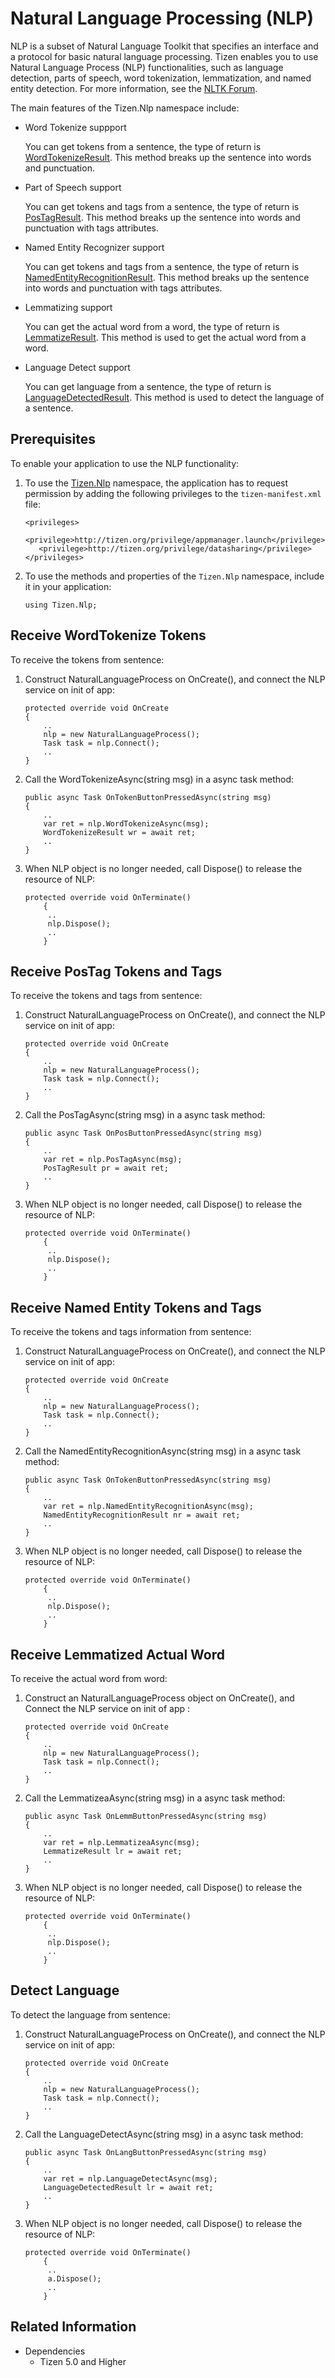 # Natural Language Processing (NLP)


NLP is a subset of Natural Language Toolkit that specifies an interface and a protocol for basic natural language processing. Tizen enables you to use Natural Language Process (NLP) functionalities, such as language detection, parts of speech, word tokenization, lemmatization, and named entity detection. For more information, see the [NLTK Forum](http://www.nltk.org/).

The main features of the Tizen.Nlp namespace include:

-   Word Tokenize suppport

    You can get tokens from a sentence, the type of return is [WordTokenizeResult](#wordtokenize). 
    This method breaks up the sentence into words and punctuation.

-   Part of Speech support

    You can get tokens and tags from a sentence, the type of return is [PosTagResult](#postag). This method breaks up the sentence into words and punctuation with tags attributes.

-   Named Entity Recognizer support

    You can get tokens and tags from a sentence, the type of return is [NamedEntityRecognitionResult](#nechunk). This method breaks up the sentence into words and punctuation with tags attributes.

-   Lemmatizing support

    You can get the actual word from a word, the type of return is [LemmatizeResult](#lemmatize). This method is used to get the actual word from a word.

-   Language Detect support

    You can get language from a sentence, the type of return is [LanguageDetectedResult](#langdetect). This method is used to detect the language of a sentence.


## Prerequisites

To enable your application to use the NLP functionality:

1.  To use the [Tizen.Nlp](https://developer.tizen.org/dev-guide/csapi/api/Tizen.Nlp.html) namespace, the application has to request permission by adding the following privileges to the `tizen-manifest.xml` file:

    ```
    <privileges>
       <privilege>http://tizen.org/privilege/appmanager.launch</privilege>
       <privilege>http://tizen.org/privilege/datasharing</privilege>
    </privileges>
    ```

2.  To use the methods and properties of the `Tizen.Nlp` namespace, include it in your application:

    ```
    using Tizen.Nlp;
    ```
<a name="wordtokenize"></a>
## Receive WordTokenize Tokens

To receive the tokens from sentence:

1.  Construct NaturalLanguageProcess on OnCreate(), and connect the NLP service on init of app:

    ```
    protected override void OnCreate
    {
        ..
        nlp = new NaturalLanguageProcess();
        Task task = nlp.Connect();
        ..
    }
    ```

2.  Call the WordTokenizeAsync(string msg) in a async task method:

    ```
    public async Task OnTokenButtonPressedAsync(string msg)
    {
        ..
        var ret = nlp.WordTokenizeAsync(msg);
        WordTokenizeResult wr = await ret;
        ..
    }
    ```

3.  When NLP object is no longer needed, call Dispose() to release the resource of NLP:

    ```
    protected override void OnTerminate()
        {
         ..
         nlp.Dispose();
         ..
        }
    ```

<a name="postag"></a>
## Receive PosTag Tokens and Tags

To receive the tokens and tags from sentence:

1.  Construct NaturalLanguageProcess on OnCreate(), and connect the NLP service on init of app:

    ```
    protected override void OnCreate
    {
        ..
        nlp = new NaturalLanguageProcess();
        Task task = nlp.Connect();
        ..
    }
    ```

2.  Call the PosTagAsync(string msg) in a async task method:

    ```
    public async Task OnPosButtonPressedAsync(string msg)
    {
        ..
        var ret = nlp.PosTagAsync(msg);
        PosTagResult pr = await ret;
        ..
    }
    ```

3.  When NLP object is no longer needed, call Dispose() to release the resource of NLP:

    ```
    protected override void OnTerminate()
        {
         ..
         nlp.Dispose();
         ..
        }
    ```

<a name="nechunk"></a>
## Receive Named Entity Tokens and Tags

To receive the tokens and tags information from sentence:

1.  Construct NaturalLanguageProcess on OnCreate(), and connect the NLP service on init of app:

    ```
    protected override void OnCreate
    {
        ..
        nlp = new NaturalLanguageProcess();
        Task task = nlp.Connect();
        ..
    }
    ```

2.  Call the NamedEntityRecognitionAsync(string msg) in a async task method:

    ```
    public async Task OnTokenButtonPressedAsync(string msg)
    {
        ..
        var ret = nlp.NamedEntityRecognitionAsync(msg);
        NamedEntityRecognitionResult nr = await ret;
        ..
    }
    ```

3.  When NLP object is no longer needed, call Dispose() to release the resource of NLP:

    ```
    protected override void OnTerminate()
        {
         ..
         nlp.Dispose();
         ..
        }
    ```


<a name="lemmatize"></a>
## Receive Lemmatized Actual Word

To receive the actual word from word:

1.  Construct an NaturalLanguageProcess object on OnCreate(), and Connect the NLP service on init of app :

    ```
    protected override void OnCreate
    {
        ..
        nlp = new NaturalLanguageProcess();
        Task task = nlp.Connect();
        ..
    }
    ```

2.  Call the LemmatizeaAsync(string msg) in a async task method:

    ```
    public async Task OnLemmButtonPressedAsync(string msg)
    {
        ..
        var ret = nlp.LemmatizeaAsync(msg);
        LemmatizeResult lr = await ret;
        ..
    }
    ```

3.  When NLP object is no longer needed, call Dispose() to release the resource of NLP:

    ```
    protected override void OnTerminate()
        {
         ..
         nlp.Dispose();
         ..
        }
    ```

<a name="langdetect"></a>
## Detect Language

To detect the language from sentence:

1.  Construct NaturalLanguageProcess on OnCreate(), and connect the NLP service on init of app:

    ```
    protected override void OnCreate
    {
        ..
        nlp = new NaturalLanguageProcess();
        Task task = nlp.Connect();
        ..
    }
    ```

2.  Call the LanguageDetectAsync(string msg) in a async task method:

    ```
    public async Task OnLangButtonPressedAsync(string msg)
    {
        ..
        var ret = nlp.LanguageDetectAsync(msg);
        LanguageDetectedResult lr = await ret;
        ..
    }
    ```

3.  When NLP object is no longer needed, call Dispose() to release the resource of NLP:

    ```
    protected override void OnTerminate()
        {
         ..
         a.Dispose();
         ..
        }
    ```


## Related Information
- Dependencies
  -   Tizen 5.0 and Higher
